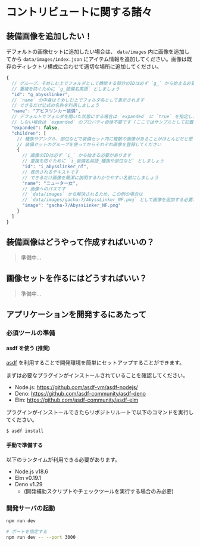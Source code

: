 # コントリビュートに関する諸々

## 装備画像を追加したい！

デフォルトの画像セットに追加したい場合は、 `data/images` 内に画像を追加してから `data/images/index.json` にアイテム情報を追加してください。画像は既存のディレクトリ構成に合わせて適切な場所に追加してください。

```ts
{
  // グループ、そめしむ上でフォルダとして機能する部分のIDは必ず `g_` から始まる必要があります
  // 重複を防ぐために `g_装備名英語` としましょう
  "id": "g_abysslinker",
  // `name` の中身はそめしむ上でフォルダ名として表示されます
  // できるだけ公式の名称を利用しましょう
  "name": "アビスリンカー装備",
  // デフォルトでフォルダを開いた状態にする場合は `expanded` に `true` を指定します
  // しない場合は `expanded` のプロパティ自体不要です (ここではサンプルとして記載しています)
  "expanded": false,
  "children": [
    // 種族やアングル、部位などで装備セット内に複数の画像があることがほとんどだと思うので、
    // 装備セットのグループを使ってからそれぞれ画像を登録してください
    {
      // 画像のIDは必ず `i_` から始まる必要があります
      // 重複を防ぐために `i_装備名英語_種族や部位など` としましょう
      "id": "i_abysslinker_nf",
      // 表示されるテキストです
      // できるだけ画像を簡潔に説明するわかりやすい名前にしましょう
      "name": "ニューター女",
      // 画像へのパスです
      // `data/images` から解決されるため、この例の場合は
      // `data/images/gacha-7/AbyssLinker_NF.png` として画像を追加する必要があります
      "image": "gacha-7/AbyssLinker_NF.png"
    }
  ]
}
```

## 装備画像はどうやって作成すればいいの？

> 準備中...

## 画像セットを作るにはどうすればいい？

> 準備中...

## アプリケーションを開発するにあたって

### 必須ツールの準備

#### asdf を使う (推奨)

[asdf](https://github.com/asdf-vm/asdf) を利用することで開発環境を簡単にセットアップすることができます。

まずは必要なプラグインがインストールされていることを確認してください。

- Node.js: <https://github.com/asdf-vm/asdf-nodejs/>
- Deno: <https://github.com/asdf-community/asdf-deno>
- Elm: <https://github.com/asdf-community/asdf-elm>

プラグインがインストールできたらリポジトリルートで以下のコマンドを実行してください。

```sh
$ asdf install
```

#### 手動で準備する

以下のランタイムが利用できる必要があります。

- Node.js v18.6
- Elm v0.19.1
- Deno v1.29
  - (開発補助スクリプトやチェックツールを実行する場合のみ必要)

### 開発サーバの起動

```sh
npm run dev

# ポートを指定する
npm run dev -- --port 3000
```
